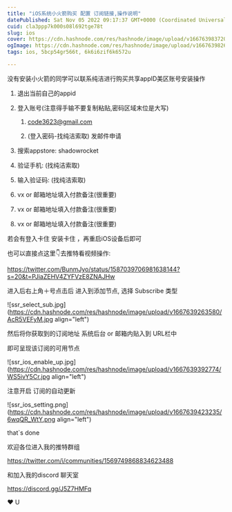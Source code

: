 ```yaml
---
title: "iOS系统小火箭购买 配置 订阅链接,操作说明"
datePublished: Sat Nov 05 2022 09:17:37 GMT+0000 (Coordinated Universal Time)
cuid: cla3ppp7k000s08l692tge78t
slug: ios
cover: https://cdn.hashnode.com/res/hashnode/image/upload/v1667639837204/ta1Vxyc-t.jpg
ogImage: https://cdn.hashnode.com/res/hashnode/image/upload/v1667639826069/ZgjOro1di.jpg
tags: ios, 5bcp54gr566t, 6k6i6zif6k6572u

---
```


没有安装小火箭的同学可以联系纯洁进行购买共享appID美区账号安装操作

1. 退出当前自己的appid
    
2. 登入账号(注意得手输不要复制粘贴,密码区域末位是大写)
    
    1. [code3623@gmail.com](mailto:code3623@gmail.com)
        
    2. (登入密码-找纯洁索取) 发邮件申请
        
3. 搜索appstore: shadowrocket
    
4. 验证手机: (找纯洁索取)
    
5. 输入验证码: (找纯洁索取)
    
6. vx or 邮箱地址填入付款备注(很重要)
    
7. vx or 邮箱地址填入付款备注(很重要)
    
8. vx or 邮箱地址填入付款备注(很重要)
    

若会有登入卡住 安装卡住 ，再重启iOS设备后即可

也可以直接点这里👇去推特看视频操作:

https://twitter.com/BunmJyo/status/1587039706981638144?s=20&t=PJiaZEHV4ZYFVzE8ZNAJHw

进入后右上角＋号点击后 进入到添加节点, 选择 Subscribe 类型

![ssr_select_sub.jpg](https://cdn.hashnode.com/res/hashnode/image/upload/v1667639263580/AcR5VEFyM.jpg align="left")

然后将你获取到的订阅地址 系统后台 or 邮箱内贴入到 URL栏中

即可呈现该订阅的可用节点

![ssr_ios_enable_up.jpg](https://cdn.hashnode.com/res/hashnode/image/upload/v1667639392774/WS5ivY5Cr.jpg align="left")

注意开启 订阅的自动更新

![ssr_ios_setting.png](https://cdn.hashnode.com/res/hashnode/image/upload/v1667639423235/6wqQR_WtY.png align="left")

that\`s done

欢迎各位进入我的推特群组

https://twitter.com/i/communities/1569749868834623488

和加入我的discord 聊天室

https://discord.gg/J5Z7HMFq

❤ U